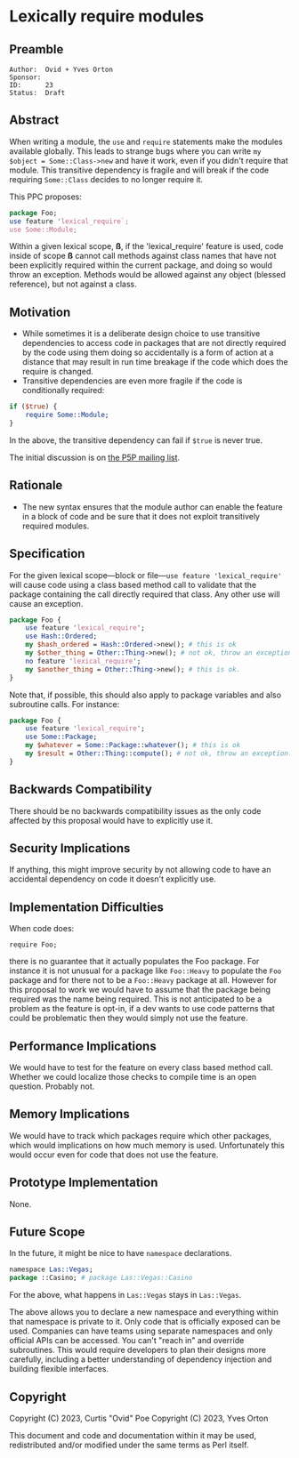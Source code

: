 # Lexically require modules

## Preamble

    Author:  Ovid + Yves Orton
    Sponsor:
    ID:      23 
    Status:  Draft

## Abstract

When writing a module, the `use` and `require` statements make the modules
available globally. This leads to strange bugs where you can write
`my $object = Some::Class->new` and have it work, even if you didn't
require that module. This transitive dependency is fragile and will break
if the code requiring `Some::Class` decides to no longer require it.

This PPC proposes:

```perl
package Foo;
use feature 'lexical_require`;
use Some::Module;
```

Within a given lexical scope, **ß**, if the 'lexical_require' feature is used,
code inside of scope **ß** cannot call methods against class names that have
not been explicitly required within the current package, and doing so would
throw an exception. Methods would be allowed against any object (blessed
reference), but not against a class.

## Motivation

* While sometimes it is a deliberate design choice to use transitive
  dependencies to access code in packages that are not directly required
  by the code using them doing so accidentally is a form of action at a
  distance that may result in run time breakage if the code which does
  the require is changed.
* Transitive dependencies are even more fragile if the code is
  conditionally required:

```perl
if ($true) {
    require Some::Module;
}
```

In the above, the transitive dependency can fail if `$true` is never true.

The initial discussion is on [the P5P mailing
list](https://www.nntp.perl.org/group/perl.perl5.porters/2023/07/msg266678.html).

## Rationale

* The new syntax ensures that the module author can enable the feature in
a block of code and be sure that it does not exploit transitively required
modules.

## Specification

For the given lexical scope—block or file—`use feature 'lexical_require'`
will cause code using a class based method call to validate that the package
containing the call directly required that class. Any other use will cause an
exception.

```perl
package Foo {
    use feature 'lexical_require';
    use Hash::Ordered;
    my $hash_ordered = Hash::Ordered->new(); # this is ok
    my $other_thing = Other::Thing->new(); # not ok, throw an exception.
    no feature 'lexical_require';
    my $another_thing = Other::Thing->new(); # this is ok.
}
```

Note that, if possible, this should also apply to package variables and also
subroutine calls. For instance:

```perl
package Foo {
    use feature 'lexical_require';
    use Some::Package;
    my $whatever = Some::Package::whatever(); # this is ok
    my $result = Other::Thing::compute(); # not ok, throw an exception.
}
```

## Backwards Compatibility

There should be no backwards compatibility issues as the only code affected
by this proposal would have to explicitly use it.

## Security Implications

If anything, this might improve security by not allowing code to have an
accidental dependency on code it doesn't explicitly use.

## Implementation Difficulties

When code does:

    require Foo;

there is no guarantee that it actually populates the Foo package. For
instance it is not unusual for a package like `Foo::Heavy` to populate
the `Foo` package and for there not to be a `Foo::Heavy` package at all.
However for this proposal to work we would have to assume that the
package being required was the name being required. This is not
anticipated to be a problem as the feature is opt-in, if a dev wants to
use code patterns that could be problematic then they would simply not
use the feature.

## Performance Implications

We would have to test for the feature on every class based method call.
Whether we could localize those checks to compile time is an open
question. Probably not.

## Memory Implications

We would have to track which packages require which other packages,
which would implications on how much memory is used. Unfortunately this
would occur even for code that does not use the feature.

## Prototype Implementation

None.

## Future Scope

In the future, it might be nice to have `namespace` declarations.

```perl
namespace Las::Vegas;
package ::Casino; # package Las::Vegas::Casino

```

For the above, what happens in `Las::Vegas` stays in `Las::Vegas`.

The above allows you to declare a new namespace and everything within that
namespace is private to it. Only code that is officially exposed can be used.
Companies can have teams using separate namespaces and only official APIs can
be accessed. You can't "reach in" and override subroutines. This would require
developers to plan their designs more carefully, including a better
understanding of dependency injection and building flexible interfaces.

## Copyright

Copyright (C) 2023, Curtis "Ovid" Poe
Copyright (C) 2023, Yves Orton

This document and code and documentation within it may be used, redistributed and/or modified under the same terms as Perl itself.
